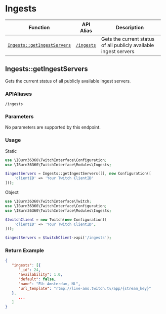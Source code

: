 # Ingests

Function | API Alias | Description
-------- | --------- | -----------
[`Ingests::getIngestServers`](#ingestsgetingestservers) | [`/ingests`](#ingestsgetingestservers) | Gets the current status of all publicly available ingest servers


## Ingests::getIngestServers
Gets the current status of all publicly available ingest servers.

### APIAliases
`/ingests`

### Parameters
No parameters are supported by this endpoint.

### Usage
Static
```php
use \IBurn36360\TwitchInterface\Configuration;
use \IBurn36360\TwitchInterface\Modules\Ingests;

$ingestServers = Ingests::getIngestServers([], new Configuration([
    'clientID' => 'Your Twitch ClientID'
]));
```

Object
```php
use \IBurn36360\TwitchInterface\Twitch;
use \IBurn36360\TwitchInterface\Configuration;
use \IBurn36360\TwitchInterface\Modules\Ingests;

$twitchClient = new Twitch(new Configuration([
    'clientID' => 'Your Twitch ClientID',
]));

$ingestServers = $twitchClient->api('/ingests');
```

### Return Example
```json
{
   "ingests": [{
      "_id": 24,
      "availability": 1.0,
      "default": false,
      "name": "EU: Amsterdam, NL",
      "url_template": "rtmp://live-ams.twitch.tv/app/{stream_key}"
   },
      ...
   ]
}
```
